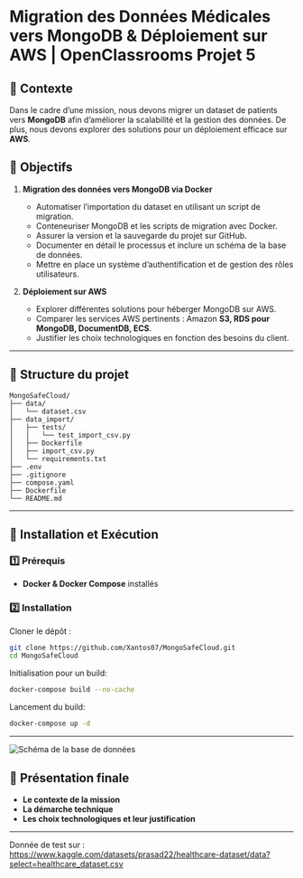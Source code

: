 # Migration des Données Médicales vers MongoDB & Déploiement sur AWS | OpenClassrooms Projet 5

## 📌 Contexte
Dans le cadre d’une mission, nous devons migrer un dataset de patients vers **MongoDB** afin d’améliorer la scalabilité et la gestion des données. De plus, nous devons explorer des solutions pour un déploiement efficace sur **AWS**.

## 🎯 Objectifs
1. **Migration des données vers MongoDB via Docker**
   - Automatiser l’importation du dataset en utilisant un script de migration.
   - Conteneuriser MongoDB et les scripts de migration avec Docker.
   - Assurer la version et la sauvegarde du projet sur GitHub.
   - Documenter en détail le processus et inclure un schéma de la base de données.
   - Mettre en place un système d’authentification et de gestion des rôles utilisateurs.

2. **Déploiement sur AWS**
   - Explorer différentes solutions pour héberger MongoDB sur AWS.
   - Comparer les services AWS pertinents : Amazon **S3, RDS pour MongoDB, DocumentDB, ECS**.
   - Justifier les choix technologiques en fonction des besoins du client.

---

## 📂 Structure du projet

```text
MongoSafeCloud/
├── data/
│   └── dataset.csv
├── data_import/
│   ├── tests/
│   │   └── test_import_csv.py
│   ├── Dockerfile
│   ├── import_csv.py
│   └── requirements.txt
├── .env
├── .gitignore
├── compose.yaml
├── Dockerfile
└── README.md
```
---

## 🚀 Installation et Exécution

### 1️⃣ Prérequis
- **Docker & Docker Compose** installés


### 2️⃣ Installation
Cloner le dépôt :
```bash
git clone https://github.com/Xantos07/MongoSafeCloud.git
cd MongoSafeCloud
```
Initialisation pour un build:
```bash
docker-compose build --no-cache
```

Lancement du build:
```bash
docker-compose up -d
```




---
![Schéma de la base de données](assets/schema.png)



## 📢 Présentation finale

- **Le contexte de la mission**
- **La démarche technique**
- **Les choix technologiques et leur justification**

---

Donnée de test sur : 
https://www.kaggle.com/datasets/prasad22/healthcare-dataset/data?select=healthcare_dataset.csv

